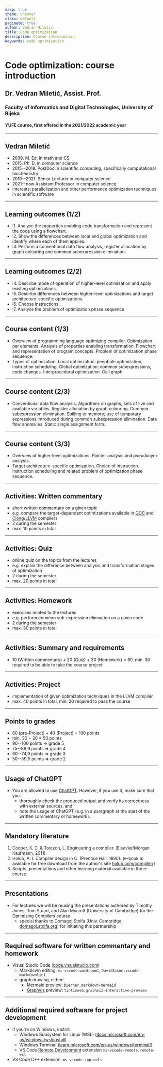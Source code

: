 ```yaml
---
marp: true
theme: uncover
class: default
paginate: true
author: Vedran Miletić
title: Code optimization
description: Course introduction
keywords: code optimization
---
```


# Code optimization: course introduction

## Dr. Vedran Miletić, Assist. Prof.

### Faculty of Informatics and Digital Technologies, University of Rijeka

#### YUFE course, first offered in the 2021/2022 academic year

---

## Vedran Miletić

- 2009\. M. Ed. in math and CS
- 2015\. Ph. D. in computer science
- 2015--2018\. PostDoc in scientific computing, specifically computational biochemistry
- 2019--2021\. Senior Lecturer in computer science
- 2021--now Assistant Professor in computer science
- Interests: parallelization and other performance optimization techniques in scientific software

---

## Learning outcomes (1/2)

- I1. Analyse the properties enabling code transformation and represent the code using a flowchart.
- I2. Show the differences between local and global optimization and identify where each of them applies.
- I3. Perform a conventional data flow analysis, register allocation by graph colouring and common subexpression elimination.

---

## Learning outcomes (2/2)

- I4. Describe mode of operation of higher-level optimization and apply existing optimizations.
- I5. Describe differences between higher-level optimizations and target architecture-specific optimizations.
- I6. Choose instructions.
- I7. Analyse the problem of optimization phase sequence.

---

## Course content (1/3)

- Overview of programming language optimizing compiler. Optimization per elements. Analysis of properties enabling transformation. Flowchart and representation of program concepts. Problem of optimization phase sequence.
- Types of optimization. Local optimization: peephole optimization, instruction scheduling. Global optimization: common subexpressions, code changes. Interprocedural optimization. Call graph.

---

## Course content (2/3)

- Conventional data flow analysis. Algorithms on graphs, sets of live and available variables. Register allocation by graph colouring. Common subexpression elimination. Spilling to memory; use of temporary expressions introduced during common subexpression elimination. Data flow anomalies. Static single assignment form.

---

## Course content (3/3)

- Overview of higher-level optimizations. Pointer analysis and pseudonym analysis.
- Target architecture-specific optimization. Choice of instruction. Instruction scheduling and related problem of optimization phase sequence.

---

## Activities: Written commentary

- short written commentary on a given topic
- e.g. compare the target-dependent optimizations available in [GCC](https://gcc.gnu.org/) and [Clang](https://clang.llvm.org/)/[LLVM](https://llvm.org/) compilers
- 2 during the semester
- max. 10 points in total

---

## Activities: Quiz

- online quiz on the topics from the lectures
- e.g. explain the difference between analysis and transformation stages of optimization
- 2 during the semester
- max. 20 points in total

---

## Activities: Homework

- exercises related to the lectures
- e.g. perform common sub-expression elimnation on a given code
- 2 during the semester
- max. 30 points in total

---

## Activities: Summary and requirements

- 10 (Written commentary) + 20 (Quiz) + 30 (Homework) = 60, min. 30 required to be able to take the course project

---

## Activities: Project

- implementation of given optimization techniques in the LLVM compiler
- max. 40 points in total, min. 20 required to pass the course

---

## Points to grades

- 60 (pre-Project) + 40 (Project) = 100 points
- min. 30 + 20 = 50 points
- 90--100 points => grade 5
- 75--89,9 points => grade 4
- 60--74,9 points => grade 3
- 50--59,9 points => grade 2

---

## Usage of ChatGPT

- You are allowed to use [ChatGPT](https://openai.com/blog/chatgpt). However, if you use it, make sure that you:
    - thoroughly check the produced output and verify its correctness with external sources, and
    - note the usage of ChatGPT (e.g. in a paragraph at the start of the written commentary or homework).

---

## Mandatory literature

1. Cooper, K. D. & Torczon, L. Engineering a compiler. (Elsevier/Morgan Kaufmann, 2011).
1. Holub, A. I. Compiler design in C. (Prentice Hall, 1990). (e-book is available for free download from the author's site [holub.com/compiler/](https://holub.com/compiler/))
1. Scripts, presentations and other learning material available in the e-course.

---

## Presentations

- For lectures we will be reusing the presentations authored by Timothy Jones, Tom Stuart, and Alan Mycroft (University of Cambridge) for the Optimising Compilers course
    - special thanks to Domagoj Stolfa (Univ. Cambridge, [domagoj.stolfa.org](http://domagoj.stolfa.org)) for initiating this partnership

---

## Required software for written commentary and homework

- Visual Studio Code ([code.visualstudio.com](https://code.visualstudio.com/))
    - Markdown editing: `ms-vscode.wordcount`, `DavidAnson.vscode-markdownlint`
    - graph drawing, either:
        - [Mermaid](https://mermaid.js.org/) preview: `bierner.markdown-mermaid`
        - [Graphviz](https://graphviz.org/) preview: `tintinweb.graphviz-interactive-preview`

---

## Additional required software for project development

- If you're on Windows, install:
    - Windows Subsystem for Linux (WSL) ([docs.microsoft.com/en-us/windows/wsl/install](https://docs.microsoft.com/en-us/windows/wsl/install))
    - Windows Terminal ([learn.microsoft.com/en-us/windows/terminal/](https://learn.microsoft.com/en-us/windows/terminal/))
    - VS Code [Remote Development](https://code.visualstudio.com/docs/remote/remote-overview) extension `ms-vscode-remote.remote-wsl`
- VS Code C++ extension: `ms-vscode.cpptools`
